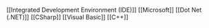 [[Integrated Development Environment (IDE)]]
[[Microsoft]]
[[Dot Net (.NET)]]
[[CSharp]]
[[Visual Basic]]
[[C++]]